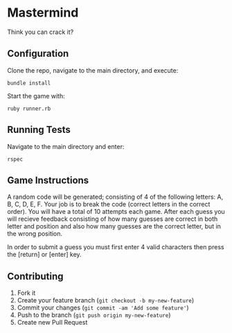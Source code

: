 # Mastermind
Think you can crack it?

## Configuration
Clone the repo, navigate to the main directory, and execute:
```
bundle install
```
Start the game with:
```
ruby runner.rb
```

## Running Tests
Navigate to the main directory and enter:
```
rspec
```

## Game Instructions

A random code will be generated; consisting of 4 of the following letters: A, B, C, D, E, F. Your job is to break the code (correct letters in the correct order). You will have a total of 10 attempts each game. After each guess you will recieve feedback consisting of how many guesses are correct in both letter and position and also how many guesses are the correct letter, but in the wrong position.

In order to submit a guess you must first enter 4 valid characters then press the [return] or [enter] key.

## Contributing
1. Fork it
2. Create your feature branch (`git checkout -b my-new-feature`)
3. Commit your changes (`git commit -am 'Add some feature'`)
4. Push to the branch (`git push origin my-new-feature`)
5. Create new Pull Request
